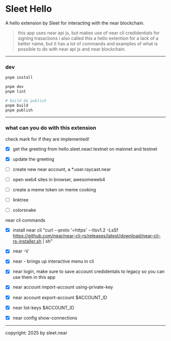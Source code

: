 # Sleet Hello

A hello extension by Sleet for interacting with the near blockchain.

> this app uses near api js, but makes use of near cli credidentials for signing trasactions
> i also called this a hello extention for a lack of a better name, but it has a lot of commands and examples of what is possible to do with near api js and near blockchain.

---

### dev

```sh
pnpm install

pnpm dev
pnpm lint

# build && publish
pnpm build
pnpm publish
```

---

### what can you do with this extension
check mark for if they are implemented!
- [x] get the greeting from hello.sleet.near/.testnet on mainnet and testnet
- [X] update the greeting
- [ ] create new near account, a *.user.raycast.near
- [ ] open web4 sites in browser, awesomeweb4
- [ ] create a meme token on meme cooking
- [ ] linktree
- [ ] colorsnake


near cli commands
- [x] install near cli "curl --proto '=https' --tlsv1.2 -LsSf https://github.com/near/near-cli-rs/releases/latest/download/near-cli-rs-installer.sh | sh"
- [x] near -V
- [x] near - brings up interactive menu in cli
- [x] near login, make sure to save account credidentals to legacy so you can use them in this app
- [x] near account import-account using-private-key
- [x] near account export-account $ACCOUNT_ID
- [x] near list-keys $ACCOUNT_ID
- [x] near config show-connections



---

copyright: 2025 by sleet.near